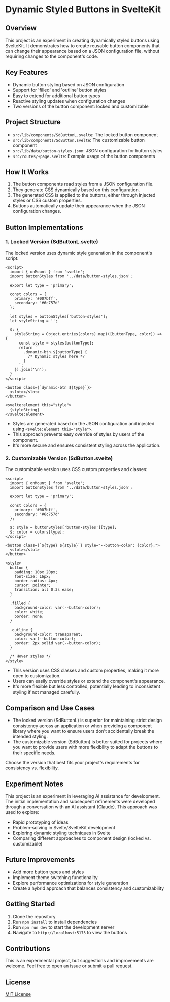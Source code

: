 # Dynamic Styled Buttons in SvelteKit

## Overview

This project is an experiment in creating dynamically styled buttons using SvelteKit. It demonstrates how to create reusable button components that can change their appearance based on a JSON configuration file, without requiring changes to the component's code.

## Key Features

- Dynamic button styling based on JSON configuration
- Support for 'filled' and 'outline' button styles
- Easy to extend for additional button types
- Reactive styling updates when configuration changes
- Two versions of the button component: locked and customizable

## Project Structure

- `src/lib/components/SdButtonL.svelte`: The locked button component
- `src/lib/components/SdButton.svelte`: The customizable button component
- `src/lib/data/button-styles.json`: JSON configuration for button styles
- `src/routes/+page.svelte`: Example usage of the button components

## How It Works

1. The button components read styles from a JSON configuration file.
2. They generate CSS dynamically based on this configuration.
3. The generated CSS is applied to the buttons, either through injected styles or CSS custom properties.
4. Buttons automatically update their appearance when the JSON configuration changes.

## Button Implementations

### 1. Locked Version (SdButtonL.svelte)

The locked version uses dynamic style generation in the component's script:

```svelte
<script>
  import { onMount } from 'svelte';
  import buttonStyles from '../data/button-styles.json';

  export let type = 'primary';

  const colors = {
    primary: '#007bff',
    secondary: '#6c757d'
  };

  let styles = buttonStyles['button-styles'];
  let styleString = '';

  $: {
    styleString = Object.entries(colors).map(([buttonType, color]) => {
      const style = styles[buttonType];
      return `
        .dynamic-btn.${buttonType} {
          /* Dynamic styles here */
        }
      `;
    }).join('\n');
  }
</script>

<button class={`dynamic-btn ${type}`}>
  <slot></slot>
</button>

<svelte:element this="style">
  {styleString}
</svelte:element>
```

- Styles are generated based on the JSON configuration and injected using `<svelte:element this="style">`.
- This approach prevents easy override of styles by users of the component.
- It's more secure and ensures consistent styling across the application.

### 2. Customizable Version (SdButton.svelte)

The customizable version uses CSS custom properties and classes:

```svelte
<script>
  import { onMount } from 'svelte';
  import buttonStyles from '../data/button-styles.json';

  export let type = 'primary';

  const colors = {
    primary: '#007bff',
    secondary: '#6c757d'
  };

  $: style = buttonStyles['button-styles'][type];
  $: color = colors[type];
</script>

<button class={`${type} ${style}`} style="--button-color: {color};">
  <slot></slot>
</button>

<style>
  button {
    padding: 10px 20px;
    font-size: 16px;
    border-radius: 4px;
    cursor: pointer;
    transition: all 0.3s ease;
  }

  .filled {
    background-color: var(--button-color);
    color: white;
    border: none;
  }

  .outline {
    background-color: transparent;
    color: var(--button-color);
    border: 2px solid var(--button-color);
  }

  /* Hover styles */
</style>
```

- This version uses CSS classes and custom properties, making it more open to customization.
- Users can easily override styles or extend the component's appearance.
- It's more flexible but less controlled, potentially leading to inconsistent styling if not managed carefully.

## Comparison and Use Cases

- The locked version (SdButtonL) is superior for maintaining strict design consistency across an application or when providing a component library where you want to ensure users don't accidentally break the intended styling.
- The customizable version (SdButton) is better suited for projects where you want to provide users with more flexibility to adapt the buttons to their specific needs.

Choose the version that best fits your project's requirements for consistency vs. flexibility.

## Experiment Notes

This project is an experiment in leveraging AI assistance for development. The initial implementation and subsequent refinements were developed through a conversation with an AI assistant (Claude). This approach was used to explore:

- Rapid prototyping of ideas
- Problem-solving in Svelte/SvelteKit development
- Exploring dynamic styling techniques in Svelte
- Comparing different approaches to component design (locked vs. customizable)

## Future Improvements

- Add more button types and styles
- Implement theme switching functionality
- Explore performance optimizations for style generation
- Create a hybrid approach that balances consistency and customizability

## Getting Started

1. Clone the repository
2. Run `npm install` to install dependencies
3. Run `npm run dev` to start the development server
4. Navigate to `http://localhost:5173` to view the buttons

## Contributions

This is an experimental project, but suggestions and improvements are welcome. Feel free to open an issue or submit a pull request.

## License

[MIT License](LICENSE)